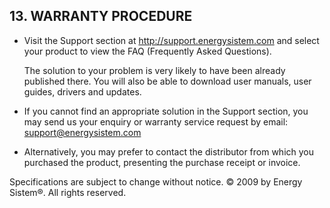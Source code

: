 ## 13. WARRANTY PROCEDURE
* Visit the Support section at http://support.energysistem.com and select your product to view the FAQ (Frequently Asked Questions).

    The solution to your problem is very likely to have been already published there. You will also be able to download user manuals, user guides, drivers and updates.

* If you cannot find an appropriate solution in the Support section, you may send us your enquiry or warranty service request by email: support@energysistem.com

* Alternatively, you may prefer to contact the distributor from which you purchased the product, presenting the purchase receipt or invoice.

Specifications are subject to change without notice.
© 2009 by Energy Sistem®. All rights reserved.

